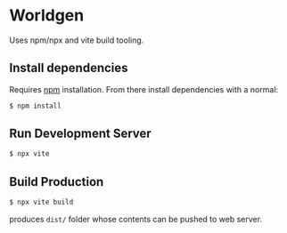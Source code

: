 Worldgen
========

Uses npm/npx and vite build tooling.

Install dependencies
--------------------

Requires [npm](https://nodejs.org/en/download) installation. From there install
dependencies with a normal:

```sh
$ npm install
```

Run Development Server
----------------------

```sh
$ npx vite
```

Build Production
----------------

```sh
$ npx vite build
```

produces `dist/` folder whose contents can be pushed to web server.
